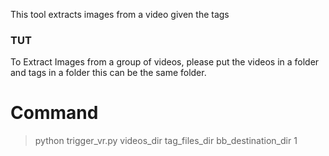 This tool extracts images from a video given the tags

### TUT

To Extract Images from a group of videos, please put the videos in a
folder and tags in a folder this can be the same folder.

# Command

> python trigger_vr.py videos_dir tag_files_dir bb_destination_dir 1


